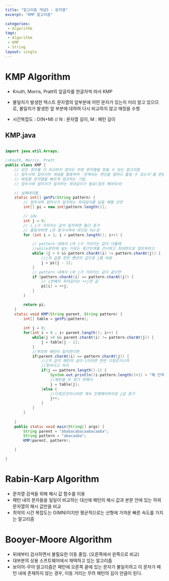 ```yaml
---
title: "알고리즘 개념3 - 문자열"
excerpt: "KMP 알고리즘"

categories:
 - Algorithm
tags:
 - Algorithm
 - KMP
 - String
layout: single
---
```


# KMP Algorithm

- Knuth, Morris, Pratt의 앞글자를 한글자씩 따서 KMP

- 불일치가 발생한 텍스트 문자열의 앞부분에 어떤 문자가 있는지 미리 알고 있으므로, 불일치가 발생한 앞 부분에 대하여 다시 비교하지 않고 매칭을 수행
- 시간복잡도 : O(N+M) // N : 문자열 길이, M : 패턴 길이

## KMP.java

```java

import java.util.Arrays;

//Knuth, Morris, Prett
public class KMP {
	// 모든 경우를 다 비교하지 않아도 부분 문자열을 찾을 수 있는 알고리즘
	// 접두사와 접미사의 개념을 활용하여 '반복되는 연산을 얼마나 줄일 수 있는지'를 판별하여
	// 매칭할 문자열을 빠르게 점프하는 기법.
	// 접두사와 접미사가 일치하는 최대길이가 필요(점프 해야되서)

	// 실패테이블
	static int[] getPi(String pattern) {
		// 접두사와 접미사가 일치하는 최대길이를 담을 배열 선언
		int[] pi = new int[pattern.length()];

		// idx
		int j = 0;
		// i,j가 가리키는 값이 일치하면 둘다 증가
		// 불일치하면 i만 증가시켜야 하므로 for문
		for (int i = 1; i < pattern.length(); i++) {

			// pattern 내에서 i와 j가 가리키는 값이 다를때
			//while문안에 넣는 이유는 중간단계를 건너뛰고 최대한으로 점프하려고
			while (j > 0 && pattern.charAt(i) != pattern.charAt(j)) {
				//j의 값을 한칸 뺀곳의 값으로 j를 바꿈
				j = pi[j - 1];
			}
			// pattern 내에서 i와 j가 가리키는 값이 같으면
			if (pattern.charAt(i) == pattern.charAt(j)) {
				// i번째의 최대길이는 ++j한 값
				pi[i] = ++j;
			}
		}

		return pi;
	}
	static void KMP(String parent, String pattern) {
		int[] table = getPi(pattern);
		
		int j = 0; 
		for(int i = 0 ; i< parent.length(); i++) {
			while(j >0 && parent.charAt(i) != pattern.charAt(j)) {
				j = table[j - 1];
			}
			//부모와 패턴이 일치한다면
			if(parent.charAt(i) == pattern.charAt(j)) {
				//j의 값이 패턴의 길이-1이라면 한번 다찾은거니까
				//찾아다고 처리
				if(j == pattern.length()-1) {
					System.out.println((i-pattern.length()+1) + "째 인덱스에서 찾음" );
					//패턴을 또 찾기 위해서
					j = table[j];
				}else {
					//다찾은건아니라면 계속 진행해야하므로 j값 증가
					j++;
				}
			}
		}
		
	}
	public static void main(String[] args) {
		String parent = "ababacabacaabacaaba";
		String pattern = "abacaaba";
		KMP(parent, pattern);

	}

}
```



# Rabin-Karp Algorithm

- 문자열 검색을 위해 해시 값 함수를 이용
- 패턴 내의 문자들을 일일이 비교하는 대신에 패턴의 해시 값과 본문 안에 있는 하위 문자열의 해시 값만을 비교
- 최악의 시간 복잡도는 O(MN)이지만 평균적으로는 선형에 가까운 빠른 속도를 가지는 알고리즘

# Booyer-Moore Algorithm

- 뒤에부터 검사하면서 불필요한 이동 줄임. (오른쪽에서 왼쪽으로 비교)
- 대부분의 상용 소프트웨어에서 채택하고 있는 알고리즘
- 보이어-무어 알고리즘은 패턴에 오른쪽 끝에 있는 문자가 불일치하고 이 문자가 패턴 내에 존재하지 않는 경우, 이동 거리는 무려 패턴의 길이 만큼이 된다.